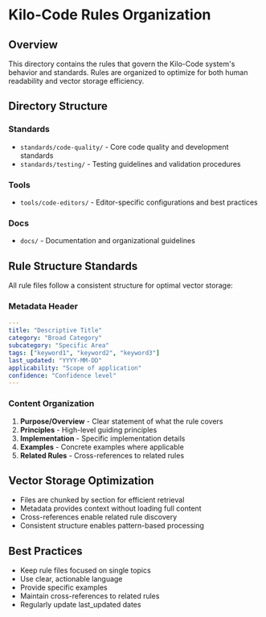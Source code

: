 # Kilo-Code Rules Organization

## Overview
This directory contains the rules that govern the Kilo-Code system's behavior and standards. Rules are organized to optimize for both human readability and vector storage efficiency.

## Directory Structure

### Standards
- `standards/code-quality/` - Core code quality and development standards
- `standards/testing/` - Testing guidelines and validation procedures

### Tools
- `tools/code-editors/` - Editor-specific configurations and best practices

### Docs
- `docs/` - Documentation and organizational guidelines

## Rule Structure Standards
All rule files follow a consistent structure for optimal vector storage:

### Metadata Header
```yaml
---
title: "Descriptive Title"
category: "Broad Category"
subcategory: "Specific Area"
tags: ["keyword1", "keyword2", "keyword3"]
last_updated: "YYYY-MM-DD"
applicability: "Scope of application"
confidence: "Confidence level"
---
```

### Content Organization
1. **Purpose/Overview** - Clear statement of what the rule covers
2. **Principles** - High-level guiding principles
3. **Implementation** - Specific implementation details
4. **Examples** - Concrete examples where applicable
5. **Related Rules** - Cross-references to related rules

## Vector Storage Optimization
- Files are chunked by section for efficient retrieval
- Metadata provides context without loading full content
- Cross-references enable related rule discovery
- Consistent structure enables pattern-based processing

## Best Practices
- Keep rule files focused on single topics
- Use clear, actionable language
- Provide specific examples
- Maintain cross-references to related rules
- Regularly update last_updated dates
